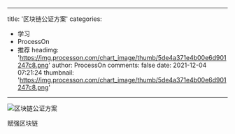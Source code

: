 
---
title: '区块链公证方案'
categories: 
 - 学习
 - ProcessOn
 - 推荐
headimg: 'https://img.processon.com/chart_image/thumb/5de4a371e4b00e6d901247c8.png'
author: ProcessOn
comments: false
date: 2021-12-04 07:21:24
thumbnail: 'https://img.processon.com/chart_image/thumb/5de4a371e4b00e6d901247c8.png'
---

<div>   
<img class="thumb" alt="区块链公证方案" src="https://img.processon.com/chart_image/thumb/5de4a371e4b00e6d901247c8.png" referrerpolicy="no-referrer">
<p>赋强区块链</p>  
</div>
            